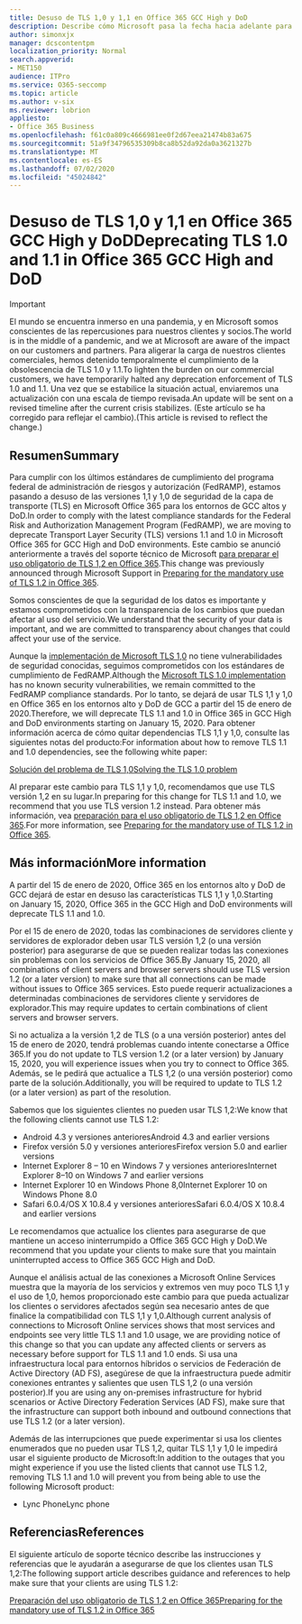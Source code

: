 ```yaml
---
title: Desuso de TLS 1,0 y 1,1 en Office 365 GCC High y DoD
description: Describe cómo Microsoft pasa la fecha hacia adelante para descontinuar la compatibilidad con TLS 1,1 y 1,0 en los entornos altos y DoD de GCC en Office 365 y preparar el uso de TLS 1,2.
author: simonxjx
manager: dcscontentpm
localization_priority: Normal
search.appverid:
- MET150
audience: ITPro
ms.service: O365-seccomp
ms.topic: article
ms.author: v-six
ms.reviewer: lobrion
appliesto:
- Office 365 Business
ms.openlocfilehash: f61c0a809c4666981ee0f2d67eea21474b83a675
ms.sourcegitcommit: 51a9f34796535309b8ca8b52da92da0a3621327b
ms.translationtype: MT
ms.contentlocale: es-ES
ms.lasthandoff: 07/02/2020
ms.locfileid: "45024842"
---
```

# <a name="deprecating-tls-10-and-11-in-office-365-gcc-high-and-dod"></a><span data-ttu-id="71e26-103">Desuso de TLS 1,0 y 1,1 en Office 365 GCC High y DoD</span><span class="sxs-lookup"><span data-stu-id="71e26-103">Deprecating TLS 1.0 and 1.1 in Office 365 GCC High and DoD</span></span>

> [!IMPORTANT]
> <span data-ttu-id="71e26-104">El mundo se encuentra inmerso en una pandemia, y en Microsoft somos conscientes de las repercusiones para nuestros clientes y socios.</span><span class="sxs-lookup"><span data-stu-id="71e26-104">The world is in the middle of a pandemic, and we at Microsoft are aware of the impact on our customers and partners.</span></span> <span data-ttu-id="71e26-105">Para aligerar la carga de nuestros clientes comerciales, hemos detenido temporalmente el cumplimiento de la obsolescencia de TLS 1.0 y 1.1.</span><span class="sxs-lookup"><span data-stu-id="71e26-105">To lighten the burden on our commercial customers, we have temporarily halted any deprecation enforcement of TLS 1.0 and 1.1.</span></span> <span data-ttu-id="71e26-106">Una vez que se estabilice la situación actual, enviaremos una actualización con una escala de tiempo revisada.</span><span class="sxs-lookup"><span data-stu-id="71e26-106">An update will be sent on a revised timeline after the current crisis stabilizes.</span></span> <span data-ttu-id="71e26-107">(Este artículo se ha corregido para reflejar el cambio).</span><span class="sxs-lookup"><span data-stu-id="71e26-107">(This article is revised to reflect the change.)</span></span>

## <a name="summary"></a><span data-ttu-id="71e26-108">Resumen</span><span class="sxs-lookup"><span data-stu-id="71e26-108">Summary</span></span>

<span data-ttu-id="71e26-109">Para cumplir con los últimos estándares de cumplimiento del programa federal de administración de riesgos y autorización (FedRAMP), estamos pasando a desuso de las versiones 1,1 y 1,0 de seguridad de la capa de transporte (TLS) en Microsoft Office 365 para los entornos de GCC altos y DoD.</span><span class="sxs-lookup"><span data-stu-id="71e26-109">In order to comply with the latest compliance standards for the Federal Risk and Authorization Management Program (FedRAMP), we are moving to deprecate Transport Layer Security (TLS) versions 1.1 and 1.0 in Microsoft Office 365 for GCC High and DoD environments.</span></span> <span data-ttu-id="71e26-110">Este cambio se anunció anteriormente a través del soporte técnico de Microsoft [para preparar el uso obligatorio de TLS 1,2 en Office 365](https://support.microsoft.com/help/4057306/preparing-for-tls-1-2-in-office-365).</span><span class="sxs-lookup"><span data-stu-id="71e26-110">This change was previously announced through Microsoft Support in [Preparing for the mandatory use of TLS 1.2 in Office 365](https://support.microsoft.com/help/4057306/preparing-for-tls-1-2-in-office-365).</span></span>

<span data-ttu-id="71e26-111">Somos conscientes de que la seguridad de los datos es importante y estamos comprometidos con la transparencia de los cambios que puedan afectar al uso del servicio.</span><span class="sxs-lookup"><span data-stu-id="71e26-111">We understand that the security of your data is important, and we are committed to transparency about changes that could affect your use of the service.</span></span>

<span data-ttu-id="71e26-112">Aunque la [implementación de Microsoft TLS 1,0](https://support.microsoft.com/help/3117336) no tiene vulnerabilidades de seguridad conocidas, seguimos comprometidos con los estándares de cumplimiento de FedRAMP.</span><span class="sxs-lookup"><span data-stu-id="71e26-112">Although the [Microsoft TLS 1.0 implementation](https://support.microsoft.com/help/3117336) has no known security vulnerabilities, we remain committed to the FedRAMP compliance standards.</span></span> <span data-ttu-id="71e26-113">Por lo tanto, se dejará de usar TLS 1,1 y 1,0 en Office 365 en los entornos alto y DoD de GCC a partir del 15 de enero de 2020.</span><span class="sxs-lookup"><span data-stu-id="71e26-113">Therefore, we will deprecate TLS 1.1 and 1.0 in Office 365 in GCC High and DoD environments starting on January 15, 2020.</span></span> <span data-ttu-id="71e26-114">Para obtener información acerca de cómo quitar dependencias TLS 1,1 y 1,0, consulte las siguientes notas del producto:</span><span class="sxs-lookup"><span data-stu-id="71e26-114">For information about how to remove TLS 1.1 and 1.0 dependencies, see the following white paper:</span></span>

[<span data-ttu-id="71e26-115">Solución del problema de TLS 1,0</span><span class="sxs-lookup"><span data-stu-id="71e26-115">Solving the TLS 1.0 problem</span></span>](https://www.microsoft.com/download/details.aspx?id=55266)

<span data-ttu-id="71e26-116">Al preparar este cambio para TLS 1,1 y 1,0, recomendamos que use TLS versión 1,2 en su lugar.</span><span class="sxs-lookup"><span data-stu-id="71e26-116">In preparing for this change for TLS 1.1 and 1.0, we recommend that you use TLS version 1.2 instead.</span></span> <span data-ttu-id="71e26-117">Para obtener más información, vea [preparación para el uso obligatorio de TLS 1,2 en Office 365](https://support.microsoft.com/help/4057306/preparing-for-tls-1-2-in-office-365).</span><span class="sxs-lookup"><span data-stu-id="71e26-117">For more information, see [Preparing for the mandatory use of TLS 1.2 in Office 365](https://support.microsoft.com/help/4057306/preparing-for-tls-1-2-in-office-365).</span></span>

## <a name="more-information"></a><span data-ttu-id="71e26-118">Más información</span><span class="sxs-lookup"><span data-stu-id="71e26-118">More information</span></span>

<span data-ttu-id="71e26-119">A partir del 15 de enero de 2020, Office 365 en los entornos alto y DoD de GCC dejará de estar en desuso las características TLS 1,1 y 1,0.</span><span class="sxs-lookup"><span data-stu-id="71e26-119">Starting on January 15, 2020, Office 365 in the GCC High and DoD environments will deprecate TLS 1.1 and 1.0.</span></span>

<span data-ttu-id="71e26-120">Por el 15 de enero de 2020, todas las combinaciones de servidores cliente y servidores de explorador deben usar TLS versión 1,2 (o una versión posterior) para asegurarse de que se pueden realizar todas las conexiones sin problemas con los servicios de Office 365.</span><span class="sxs-lookup"><span data-stu-id="71e26-120">By January 15, 2020, all combinations of client servers and browser servers should use TLS version 1.2 (or a later version) to make sure that all connections can be made without issues to Office 365 services.</span></span> <span data-ttu-id="71e26-121">Esto puede requerir actualizaciones a determinadas combinaciones de servidores cliente y servidores de explorador.</span><span class="sxs-lookup"><span data-stu-id="71e26-121">This may require updates to certain combinations of client servers and browser servers.</span></span>

<span data-ttu-id="71e26-122">Si no actualiza a la versión 1,2 de TLS (o a una versión posterior) antes del 15 de enero de 2020, tendrá problemas cuando intente conectarse a Office 365.</span><span class="sxs-lookup"><span data-stu-id="71e26-122">If you do not update to TLS version 1.2 (or a later version) by January 15, 2020, you will experience issues when you try to connect to Office 365.</span></span> <span data-ttu-id="71e26-123">Además, se le pedirá que actualice a TLS 1,2 (o una versión posterior) como parte de la solución.</span><span class="sxs-lookup"><span data-stu-id="71e26-123">Additionally, you will be required to update to TLS 1.2 (or a later version) as part of the resolution.</span></span>

<span data-ttu-id="71e26-124">Sabemos que los siguientes clientes no pueden usar TLS 1,2:</span><span class="sxs-lookup"><span data-stu-id="71e26-124">We know that the following clients cannot use TLS 1.2:</span></span>

- <span data-ttu-id="71e26-125">Android 4.3 y versiones anteriores</span><span class="sxs-lookup"><span data-stu-id="71e26-125">Android 4.3 and earlier versions</span></span>
- <span data-ttu-id="71e26-126">Firefox versión 5.0 y versiones anteriores</span><span class="sxs-lookup"><span data-stu-id="71e26-126">Firefox version 5.0 and earlier versions</span></span>
- <span data-ttu-id="71e26-127">Internet Explorer 8 – 10 en Windows 7 y versiones anteriores</span><span class="sxs-lookup"><span data-stu-id="71e26-127">Internet Explorer 8–10 on Windows 7 and earlier versions</span></span>
- <span data-ttu-id="71e26-128">Internet Explorer 10 en Windows Phone 8,0</span><span class="sxs-lookup"><span data-stu-id="71e26-128">Internet Explorer 10 on Windows Phone 8.0</span></span>
- <span data-ttu-id="71e26-129">Safari 6.0.4/OS X 10.8.4 y versiones anteriores</span><span class="sxs-lookup"><span data-stu-id="71e26-129">Safari 6.0.4/OS X 10.8.4 and earlier versions</span></span>

<span data-ttu-id="71e26-130">Le recomendamos que actualice los clientes para asegurarse de que mantiene un acceso ininterrumpido a Office 365 GCC High y DoD.</span><span class="sxs-lookup"><span data-stu-id="71e26-130">We recommend that you update your clients to make sure that you maintain uninterrupted access to Office 365 GCC High and DoD.</span></span>

<span data-ttu-id="71e26-131">Aunque el análisis actual de las conexiones a Microsoft Online Services muestra que la mayoría de los servicios y extremos ven muy poco TLS 1,1 y el uso de 1,0, hemos proporcionado este cambio para que pueda actualizar los clientes o servidores afectados según sea necesario antes de que finalice la compatibilidad con TLS 1,1 y 1,0.</span><span class="sxs-lookup"><span data-stu-id="71e26-131">Although current analysis of connections to Microsoft Online services shows that most services and endpoints see very little TLS 1.1 and 1.0 usage, we are providing notice of this change so that you can update any affected clients or servers as necessary before support for TLS 1.1 and 1.0 ends.</span></span> <span data-ttu-id="71e26-132">Si usa una infraestructura local para entornos híbridos o servicios de Federación de Active Directory (AD FS), asegúrese de que la infraestructura puede admitir conexiones entrantes y salientes que usen TLS 1,2 (o una versión posterior).</span><span class="sxs-lookup"><span data-stu-id="71e26-132">If you are using any on-premises infrastructure for hybrid scenarios or Active Directory Federation Services (AD FS), make sure that the infrastructure can support both inbound and outbound connections that use TLS 1.2 (or a later version).</span></span>

<span data-ttu-id="71e26-133">Además de las interrupciones que puede experimentar si usa los clientes enumerados que no pueden usar TLS 1,2, quitar TLS 1,1 y 1,0 le impedirá usar el siguiente producto de Microsoft:</span><span class="sxs-lookup"><span data-stu-id="71e26-133">In addition to the outages that you might experience if you use the listed clients that cannot use TLS 1.2, removing TLS 1.1 and 1.0 will prevent you from being able to use the following Microsoft product:</span></span>

- <span data-ttu-id="71e26-134">Lync Phone</span><span class="sxs-lookup"><span data-stu-id="71e26-134">Lync phone</span></span>

## <a name="references"></a><span data-ttu-id="71e26-135">Referencias</span><span class="sxs-lookup"><span data-stu-id="71e26-135">References</span></span>

<span data-ttu-id="71e26-136">El siguiente artículo de soporte técnico describe las instrucciones y referencias que le ayudarán a asegurarse de que los clientes usan TLS 1,2:</span><span class="sxs-lookup"><span data-stu-id="71e26-136">The following support article describes guidance and references to help make sure that your clients are using TLS 1.2:</span></span>

[<span data-ttu-id="71e26-137">Preparación del uso obligatorio de TLS 1,2 en Office 365</span><span class="sxs-lookup"><span data-stu-id="71e26-137">Preparing for the mandatory use of TLS 1.2 in Office 365</span></span>](https://support.microsoft.com/help/4057306/preparing-for-tls-1-2-in-office-365)
